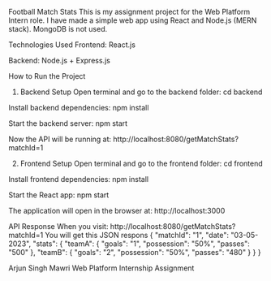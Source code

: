 Football Match Stats 
This is my assignment project for the Web Platform Intern role.
I have made a simple web app using React and Node.js (MERN stack). MongoDB is not used.

Technologies Used
Frontend: React.js

Backend: Node.js + Express.js

How to Run the Project
1. Backend Setup
Open terminal and go to the backend folder:
cd backend

Install backend dependencies:
npm install

Start the backend server:
npm start

Now the API will be running at:
http://localhost:8080/getMatchStats?matchId=1

2. Frontend Setup
Open terminal and go to the frontend folder:
cd frontend

Install frontend dependencies:
npm install

Start the React app:
npm start

The application will open in the browser at:
http://localhost:3000


API Response
When you visit:
http://localhost:8080/getMatchStats?matchId=1
You will get this JSON respons
{
  "matchId": "1",
  "date": "03-05-2023",
  "stats": {
    "teamA": {
      "goals": "1",
      "possession": "50%",
      "passes": "500"
    },
    "teamB": {
      "goals": "2",
      "possession": "50%",
      "passes": "480"
    }
  }
}


Arjun Singh Mawri
Web Platform Internship Assignment




